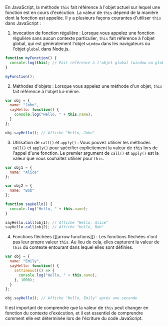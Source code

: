 
En JavaScript, la méthode `this` fait référence à l'objet actuel sur lequel une fonction est en cours d'exécution. La valeur de `this` dépend de la manière dont la fonction est appelée. Il y a plusieurs façons courantes d'utiliser `this` dans JavaScript :

1. Invocation de fonction régulière : Lorsque vous appelez une fonction régulière sans aucun contexte particulier, `this` fait référence à l'objet global, qui est généralement l'objet `window` dans les navigateurs ou l'objet `global` dans Node.js.

```javascript
function myFunction() {
  console.log(this); // Fait référence à l'objet global (window ou global)
}

myFunction();
```

2. Méthodes d'objets : Lorsque vous appelez une méthode d'un objet, `this` fait référence à l'objet lui-même.

```javascript
var obj = {
  name: "John",
  sayHello: function() {
    console.log("Hello, " + this.name);
  }
};

obj.sayHello(); // Affiche "Hello, John"
```

3. Utilisation de `call()` et `apply()` : Vous pouvez utiliser les méthodes `call()` et `apply()` pour spécifier explicitement la valeur de `this` lors de l'appel d'une fonction. Le premier argument de `call()` et `apply()` est la valeur que vous souhaitez utiliser pour `this`.

```javascript
var obj1 = {
  name: "Alice"
};

var obj2 = {
  name: "Bob"
};

function sayHello() {
  console.log("Hello, " + this.name);
}

sayHello.call(obj1); // Affiche "Hello, Alice"
sayHello.call(obj2); // Affiche "Hello, Bob"
```

4. Fonctions fléchées ([[arrow functions]]) : Les fonctions fléchées n'ont pas leur propre valeur `this`. Au lieu de cela, elles capturent la valeur de `this` du contexte entourant dans lequel elles sont définies.

```javascript
var obj = {
  name: "Emily",
  sayHello: function() {
    setTimeout(() => {
      console.log("Hello, " + this.name);
    }, 1000);
  }
};

obj.sayHello(); // Affiche "Hello, Emily" après une seconde
```

Il est important de comprendre que la valeur de `this` peut changer en fonction du contexte d'exécution, et il est essentiel de comprendre comment elle est déterminée lors de l'écriture du code JavaScript.
